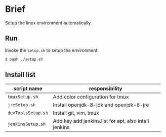 # Brief

Setup the linux environment automatically.

## Run

Invoke the `setup.sh` to setup the environment.

```sh
$ bash ./setup.sh
```

## Install list

| script name   |    responsibility   |
|---------------|---------------------|
|`tmuxSetup.sh` | Add color configuration for tmux |
| `jreSetup.sh` | Install openjdk-8-jdk and openjdk-8-jre  |
| `devToolsSetup.sh`  | Install git, vim, tmux|
| `jenkinsSetup.sh`  | Add key add jenkins.list for apt, also intall jenkins | 
